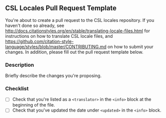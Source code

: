 ## CSL Locales Pull Request Template

You're about to create a pull request to the CSL locales repository.
If you haven't done so already, see <http://docs.citationstyles.org/en/stable/translating-locale-files.html> for instructions on how to translate CSL locale files, and <https://github.com/citation-style-language/styles/blob/master/CONTRIBUTING.md> on how to submit your changes.
In addition, please fill out the pull request template below.

### Description

Briefly describe the changes you're proposing.

### Checklist

- [ ] Check that you're listed as a `<translator>` in the `<info>` block at the beginning of the file.
- [ ] Check that you've updated the date under `<updated>` in the `<info>` block.

